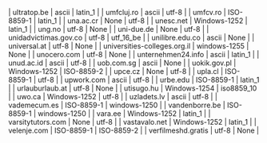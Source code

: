 | ultratop.be | ascii | latin_1 |
| umfcluj.ro | ascii | utf-8 |
| umfcv.ro | ISO-8859-1 | latin_1 |
| una.ac.cr | None | utf-8 |
| unesc.net | Windows-1252 | latin_1 |
| ung.no | utf-8 | None |
| uni-due.de | None | utf-8 |
| unidadvictimas.gov.co | utf-8 | utf_16_be |
| unilibre.edu.co | ascii | None |
| universal.at | utf-8 | None |
| universities-colleges.org.il | windows-1255 | None |
| unocero.com | utf-8 | None |
| unternehmen24.info | ascii | latin_1 |
| unud.ac.id | ascii | utf-8 |
| uob.com.sg | ascii | None |
| uokik.gov.pl | Windows-1252 | ISO-8859-2 |
| upce.cz | None | utf-8 |
| upla.cl | ISO-8859-1 | utf-8 |
| upwork.com | ascii | utf-8 |
| urbe.edu | ISO-8859-1 | latin_1 |
| urlauburlaub.at | utf-8 | None |
| utisugo.hu | Windows-1254 | iso8859_10 |
| uwo.ca | Windows-1252 | utf-8 |
| uzladets.lv | ascii | utf-8 |
| vademecum.es | ISO-8859-1 | windows-1250 |
| vandenborre.be | ISO-8859-1 | windows-1250 |
| vara.ee | Windows-1252 | latin_1 |
| varsitytutors.com | None | utf-8 |
| vastavalo.net | Windows-1252 | latin_1 |
| velenje.com | ISO-8859-1 | ISO-8859-2 |
| verfilmeshd.gratis | utf-8 | None |
